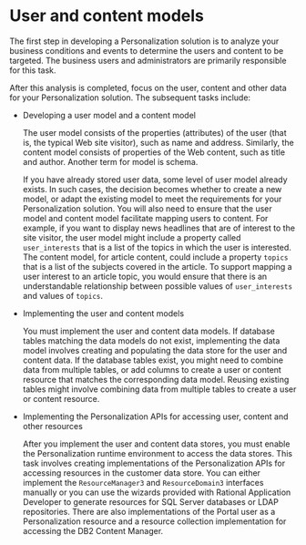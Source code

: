 # User and content models

The first step in developing a Personalization solution is to analyze your business conditions and events to determine the users and content to be targeted. The business users and administrators are primarily responsible for this task.

After this analysis is completed, focus on the user, content and other data for your Personalization solution. The subsequent tasks include:

-   Developing a user model and a content model

    The user model consists of the properties \(attributes\) of the user \(that is, the typical Web site visitor\), such as name and address. Similarly, the content model consists of properties of the Web content, such as title and author. Another term for model is schema.

    If you have already stored user data, some level of user model already exists. In such cases, the decision becomes whether to create a new model, or adapt the existing model to meet the requirements for your Personalization solution. You will also need to ensure that the user model and content model facilitate mapping users to content. For example, if you want to display news headlines that are of interest to the site visitor, the user model might include a property called `user_interests` that is a list of the topics in which the user is interested. The content model, for article content, could include a property `topics` that is a list of the subjects covered in the article. To support mapping a user interest to an article topic, you would ensure that there is an understandable relationship between possible values of `user_interests` and values of `topics`.

-   Implementing the user and content models

    You must implement the user and content data models. If database tables matching the data models do not exist, implementing the data model involves creating and populating the data store for the user and content data. If the database tables exist, you might need to combine data from multiple tables, or add columns to create a user or content resource that matches the corresponding data model. Reusing existing tables might involve combining data from multiple tables to create a user or content resource.

-   Implementing the Personalization APIs for accessing user, content and other resources

    After you implement the user and content data stores, you must enable the Personalization runtime environment to access the data stores. This task involves creating implementations of the Personalization APIs for accessing resources in the customer data store. You can either implement the `ResourceManager3` and `ResourceDomain3` interfaces manually or you can use the wizards provided with Rational Application Developer to generate resources for SQL Server databases or LDAP repositories. There are also implementations of the Portal user as a Personalization resource and a resource collection implementation for accessing the DB2 Content Manager.



